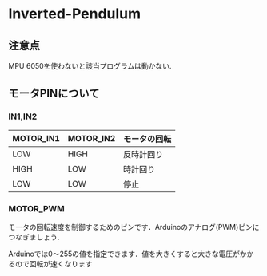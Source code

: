 # Inverted-Pendulum

## 注意点

MPU 6050を使わないと該当プログラムは動かない.

## モータPINについて
### IN1,IN2
|MOTOR_IN1|MOTOR_IN2|モータの回転|
|---------|---------|----------|
|LOW|HIGH|反時計回り|
|HIGH|LOW|時計回り|
|LOW|LOW|停止|

### MOTOR_PWM
モータの回転速度を制御するためのピンです．Arduinoのアナログ(PWM)ピンにつなぎましょう．

Arduinoでは0～255の値を指定できます．値を大きくすると大きな電圧がかかるので回転が速くなります
